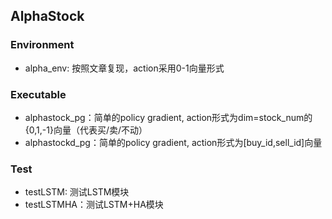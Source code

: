 ## AlphaStock

### Environment
* alpha_env: 按照文章复现，action采用0-1向量形式

### Executable
* alphastock_pg：简单的policy gradient, action形式为dim=stock_num的{0,1,-1}向量（代表买/卖/不动）
* alphastockd_pg：简单的policy gradient, action形式为[buy_id,sell_id]向量

### Test
* testLSTM: 测试LSTM模块
* testLSTMHA：测试LSTM+HA模块
